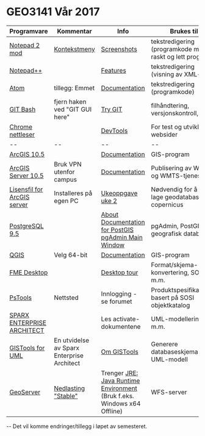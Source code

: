 # GEO3141 Vår 2017

Programvare |Kommentar|Info |Brukes til
--|--|--|--
[Notepad 2 mod](https://xhmikosr.github.io/notepad2-mod/) |[Kontekstmeny](notepad2meny.html) |[Screenshots](https://xhmikosr.github.io/notepad2-mod/screenshots) |tekstredigering (programkode m.m.)- raskt og lett program
[Notepad++](https://notepad-plus-plus.org/) | |[Features](https://notepad-plus-plus.org/features/) |tekstredigering (visning av XML-filer)
[Atom](https://atom.io/) |tillegg: Emmet|[Documentation](http://docs.emmet.io/) |tekstredigering (programkode)
[GIT Bash](https://git-scm.com/) |fjern haken ved "GIT GUI here" |[Try GIT](https://try.github.io/) |filhåndtering, versjonskontroll, m.m.
[Chrome nettleser](https://www.google.com/chrome/browser/desktop/index.html)| |[DevTools](https://developer.chrome.com/devtools) |For test og utvikling av websider
--|--|--|--
[ArcGIS 10.5](https://filesender.uninett.no/beta/?s=download&token=20ee7cd8-53f8-05e7-b0d0-04f4ba3b6058) | |[Documentation](http://desktop.arcgis.com/en/documentation/) |GIS-program
[ArcGIS Server 10.5](https://copernicus.hig.no:6443/arcgis/manager/) |Bruk VPN utenfor campus  |[Documentation](http://server.arcgis.com/en/documentation/) |Publisering av WMS- og WMTS-tjenester
|[Lisensfil for ArcGIS server](docs/ArcGISGISServerAdvanced_ArcGISServer_498386.zip) |Installeres på egen PC |[Ukeoppgave uke 2](uke-2-internett.html) |Nødvendig for å kunne lage geodatabase på copernicus
[PostgreSQL 9.5](https://filesender.uninett.no/beta/?s=download&token=3d6b8712-d640-cb3b-0e55-034cfdf2f019) | |[About](https://www.postgresql.org/about/) [Documentation for PostGIS](http://postgis.net/documentation/) [pgAdmin Main Window](https://www.pgadmin.org/docs/1.22/main.html)|pgAdmin, PostGIS geografisk database
[QGIS](http://www.qgis.org/en/site/forusers/download.html) |Velg 64-bit |[Documentation](http://www.qgis.org/en/docs/index.html) |GIS-program
[FME Desktop](https://minside.hig.no/download.php?language=no_NO) | |[Desktop tour](https://www.safe.com/fme/fme-desktop/tour/) |Format/skjema-konvertering, SOSI m.m.
[PsTools](https://sosi.arkitektum.no/) |Nettsted |Innlogging - se forumet |Produktspesifikasjoner basert på SOSI objektkatalog
[SPARX ENTERPRISE ARCHITECT](https://minside.hig.no/download.php?language=no_NO) | |Les activate-dokumentene |UML-modellering m.m.
[GISTools for UML](https://arkitektum.atlassian.net/wiki/display/gistools/Installasjon+og+oppstart) |En utvidelse av Sparx Enterprise Architect |[Om GISTools](http://www.arkitektum.no/produkter/gistools-for-uml/) |Generere databaseskjema fra UML-modell
[GeoServer](http://geoserver.org/) |[Nedlasting "Stable"](http://geoserver.org/download/) |Trenger [JRE: Java Runtime Environment](http://www.oracle.com/technetwork/java/javase/downloads/index.html) (Bruk f.eks. Windows x64 Offline) |WFS-server |


--
Det vil komme endringer/tillegg i løpet av semesteret.
